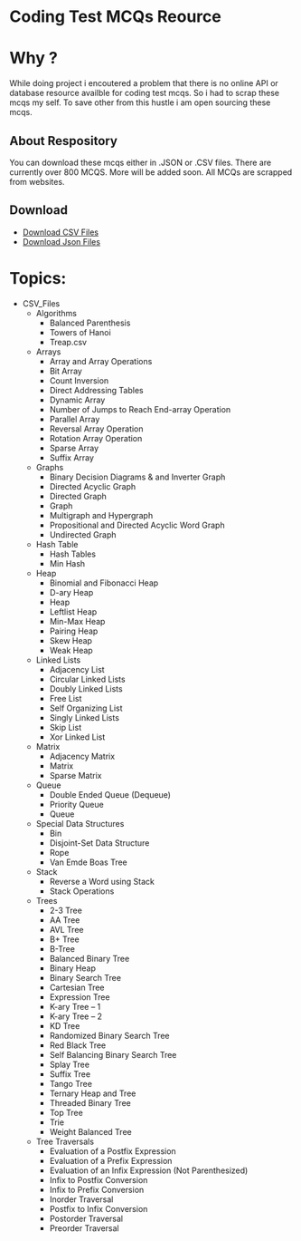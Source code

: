 # Coding Test MCQs Reource
# Why ?
While doing project i encoutered a problem that there is no online API or database resource availble for coding test mcqs. So i had to scrap these mcqs my self. To save other from this hustle i am open sourcing these mcqs.

## About Respository
You can download these mcqs either in .JSON or .CSV files. There are currently over 800 MCQS. More will be added soon. All MCQs are scrapped from websites.

## Download
* [Download CSV Files](https://github.com/programmingLover12/Coding_MCQs/raw/master/CSV_Files.zip)
* [Download Json Files](https://github.com/programmingLover12/Coding_MCQs/raw/master/JSON_File.zip)


# Topics:
* CSV_Files
  - Algorithms
    - Balanced Parenthesis
    - Towers of Hanoi
    - Treap.csv
  - Arrays
    - Array and Array Operations
    - Bit Array
    - Count Inversion
    - Direct Addressing Tables
    - Dynamic Array
    - Number of Jumps to Reach End-array Operation
    - Parallel Array
    - Reversal Array Operation
    - Rotation Array Operation
    - Sparse Array
    - Suffix Array
  - Graphs
    - Binary Decision Diagrams & and Inverter Graph
    - Directed Acyclic Graph
    - Directed Graph
    - Graph
    - Multigraph and Hypergraph
    - Propositional and Directed Acyclic Word Graph
    - Undirected Graph
  - Hash Table
    - Hash Tables
    - Min Hash
  - Heap
    - Binomial and Fibonacci Heap
    - D-ary Heap
    - Heap
    - Leftlist Heap
    - Min-Max Heap
    - Pairing Heap
    - Skew Heap
    - Weak Heap
  - Linked Lists
      - Adjacency List
      - Circular Linked Lists
      - Doubly Linked Lists
      - Free List
      - Self Organizing List
      - Singly Linked Lists
      - Skip List
      - Xor Linked List
  - Matrix
      - Adjacency Matrix
      - Matrix
      - Sparse Matrix
  - Queue
      - Double Ended Queue (Dequeue)
      - Priority Queue
      - Queue
  - Special Data Structures
      - Bin
      - Disjoint-Set Data Structure
      - Rope
      - Van Emde Boas Tree
  - Stack
      - Reverse a Word using Stack
      - Stack Operations
  - Trees
      - 2-3 Tree
      - AA Tree
      - AVL Tree
      - B+ Tree
      - B-Tree
      - Balanced Binary Tree
      - Binary Heap
      - Binary Search Tree
      - Cartesian Tree
      - Expression Tree
      - K-ary Tree – 1
      - K-ary Tree – 2
      - KD Tree
      - Randomized Binary Search Tree
      - Red Black Tree
      - Self Balancing Binary Search Tree
      - Splay Tree
      - Suffix Tree
      - Tango Tree
      - Ternary Heap and Tree
      - Threaded Binary Tree
      - Top Tree
      - Trie
      - Weight Balanced Tree
  - Tree Traversals
      - Evaluation of a Postfix Expression
      - Evaluation of a Prefix Expression
      - Evaluation of an Infix Expression (Not Parenthesized)
      - Infix to Postfix Conversion
      - Infix to Prefix Conversion
      - Inorder Traversal
      - Postfix to Infix Conversion
      - Postorder Traversal
      - Preorder Traversal
